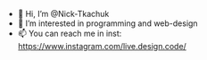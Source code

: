 - 👋 Hi, I’m @Nick-Tkachuk
- 👀 I’m interested in programming and web-design
- 📫 You can reach me in inst: https://www.instagram.com/live.design.code/
